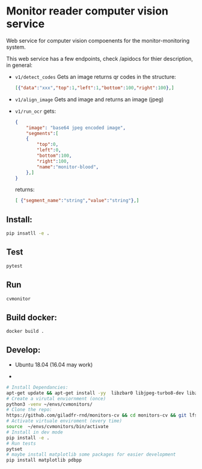 # Monitor reader computer vision service 

Web service for computer vision compoenents for the monitor-monitoring system.

This web service has a few endpoints, check /apidocs for thier description, in general:

- `v1/detect_codes`
    Gets an image returns qr codes in the structure:
    ```json
    [{"data":"xxx","top":1,"left":1,"bottom":100,"right":100},]
    ```
- `v1/align_image`
    Gets and image and returns an image (jpeg)

- `v1/run_ocr`
    gets:
    ```json
    {
        "image": "base64 jpeg encoded image",
        "segments":[
        {
            "top":0,
            "left":0,
            "bottom":100,
            "right":100,
            "name":"monitor-blood",
        },]
    }
    ```
    returns:
    ```json
    [ {"segment_name":"string","value":"string"},]
    ```


## Install:

```bash
pip insatll -e .
```

## Test

```bash
pytest
```

## Run

```bash
cvmonitor
```

## Build docker:

```bash
docker build .
```

## Develop:

- Ubuntu 18.04 (16.04 may work)

- 

```bash
# Install Dependancies:
apt-get update && apt-get install -yy  libzbar0 libjpeg-turbo8-dev libz-dev python3-pip python3-venv git-lfs
# Create a virutal enviornment (once)
python3 -venv ~/envs/cvmonitors/
# Clone the repo:
https://github.com/giladfr-rnd/monitors-cv && cd monitors-cv && git lfs pull
# Activate virtuale enviroment (every time)
source  ~/envs/cvmonitors/bin/activate
# Install in dev mode
pip install -e .
# Run tests
pytset
# maybe install matplotlib some packages for easier development
pip install matplotlib pdbpp 
```
